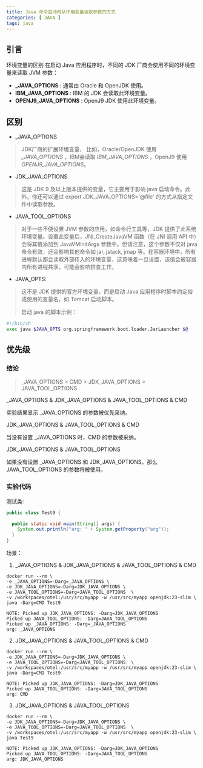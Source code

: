 ```yaml
---
title: Java 命令启动时从环境变量读取参数的方式
categories: [ JAVA ]
tags: java
---
```


## 引言

环境变量的区别
在启动 Java 应用程序时，不同的 JDK 厂商会使用不同的环境变量来读取 JVM 参数：

- **_JAVA_OPTIONS** : 通常由 Oracle 和 OpenJDK 使用。
- **IBM_JAVA_OPTIONS** : IBM 的 JDK 会读取此环境变量。
- **OPENJ9_JAVA_OPTIONS** : OpenJ9 JDK 使用此环境变量。

## 区别

- _JAVA_OPTIONS

> JDK厂商的扩展环境变量， 比如，Oracle/OpenJDK 使用 *_JAVA_OPTIONS* ，IBM会读取 *IBM_JAVA_OPTIONS* ，OpenJ9 使用
*OPENJ9_JAVA_OPTIONS*。

- JDK_JAVA_OPTIONS

> 这是 JDK 9 及以上版本提供的变量，它主要用于影响 java 启动命令。此外，你还可以通过 export JDK_JAVA_OPTIONS='@file'
> 的方式从指定文件中读取参数。

- JAVA_TOOL_OPTIONS

> 对于一些不便设置 JVM 参数的应用，如命令行工具等，JDK 提供了此系统环境变量。设置此变量后，JNI_CreateJavaVM 函数（在 JNI 调用
> API 中）会将其值添加到 JavaVMInitArgs 参数中。但请注意，这个参数不仅对 java 命令有效，还会影响其他命令如 jar, jstack,
> jmap 等。在容器环境中，所有进程默认都会读取外部传入的环境变量，这意味着一旦设置，该值会被容器内所有进程共享，可能会影响排查工作。

- JAVA_OPTS:

> 这不是 JDK 提供的官方环境变量，而是启动 Java 应用程序时脚本约定俗成使用的变量名，如 Tomcat 启动脚本。
>
>启动 java 的脚本示例：

~~~sh
#!/bin/sh
exec java $JAVA_OPTS org.springframework.boot.loader.JarLauncher $@
~~~

## 优先级

### 结论

> _JAVA_OPTIONS > CMD > JDK_JAVA_OPTIONS > JAVA_TOOL_OPTIONS

_JAVA_OPTIONS & JDK_JAVA_OPTIONS & JAVA_TOOL_OPTIONS & CMD

实验结果显示 _JAVA_OPTIONS 的参数被优先采纳。

JDK_JAVA_OPTIONS & JAVA_TOOL_OPTIONS & CMD

当没有设置 _JAVA_OPTIONS 时，CMD 的参数被采纳。

JDK_JAVA_OPTIONS & JAVA_TOOL_OPTIONS

如果没有设置 _JAVA_OPTIONS 和 JDK_JAVA_OPTIONS，那么 JAVA_TOOL_OPTIONS 的参数将被使用。

### 实验代码

测试类:

~~~java
public class Test9 {

  public static void main(String[] args) {
    System.out.println("arg: " + System.getProperty("arg"));
  }
}
~~~

场景：

1. _JAVA_OPTIONS & JDK_JAVA_OPTIONS & JAVA_TOOL_OPTIONS & CMD

~~~shell
docker run --rm \
-e _JAVA_OPTIONS=-Darg=_JAVA_OPTIONS \
-e JDK_JAVA_OPTIONS=-Darg=JDK_JAVA_OPTIONS \
-e JAVA_TOOL_OPTIONS=-Darg=JAVA_TOOL_OPTIONS  \
-v /workspaces/otel:/usr/src/myapp -w /usr/src/myapp openjdk:23-slim \
java -Darg=CMD Test9
~~~

~~~
NOTE: Picked up JDK_JAVA_OPTIONS: -Darg=JDK_JAVA_OPTIONS
Picked up JAVA_TOOL_OPTIONS: -Darg=JAVA_TOOL_OPTIONS
Picked up _JAVA_OPTIONS: -Darg=_JAVA_OPTIONS
arg: _JAVA_OPTIONS
~~~

2. JDK_JAVA_OPTIONS & JAVA_TOOL_OPTIONS & CMD

~~~shell
docker run --rm \
-e JDK_JAVA_OPTIONS=-Darg=JDK_JAVA_OPTIONS \
-e JAVA_TOOL_OPTIONS=-Darg=JAVA_TOOL_OPTIONS  \
-v /workspaces/otel:/usr/src/myapp -w /usr/src/myapp openjdk:23-slim \
java -Darg=CMD Test9
~~~

~~~
NOTE: Picked up JDK_JAVA_OPTIONS: -Darg=JDK_JAVA_OPTIONS
Picked up JAVA_TOOL_OPTIONS: -Darg=JAVA_TOOL_OPTIONS
arg: CMD
~~~

3. JDK_JAVA_OPTIONS & JAVA_TOOL_OPTIONS

~~~shell
docker run --rm \
-e JDK_JAVA_OPTIONS=-Darg=JDK_JAVA_OPTIONS \
-e JAVA_TOOL_OPTIONS=-Darg=JAVA_TOOL_OPTIONS  \
-v /workspaces/otel:/usr/src/myapp -w /usr/src/myapp openjdk:23-slim \
java Test9
~~~

~~~
NOTE: Picked up JDK_JAVA_OPTIONS: -Darg=JDK_JAVA_OPTIONS
Picked up JAVA_TOOL_OPTIONS: -Darg=JAVA_TOOL_OPTIONS
arg: JDK_JAVA_OPTIONS
~~~
